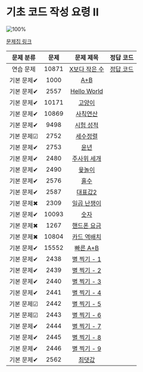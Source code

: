 # 기초 코드 작성 요령 II

![100%](https://progress-bar.dev/24/?scale=27&title=progress&width=500&color=babaca&suffix=/27)


[문제집 링크](https://www.acmicpc.net/workbook/view/7306)

| 문제 분류 | 문제 | 문제 제목 | 정답 코드 |
| :--: | :--: | :--: | :--: |
| 연습 문제 | 10871 | [X보다 작은 수](https://www.acmicpc.net/problem/10871) | [정답 코드](10871.cpp) |
| 기본 문제✔ | 1000 | [A+B](https://www.acmicpc.net/problem/1000) |
| 기본 문제✔ | 2557 | [Hello World](https://www.acmicpc.net/problem/2557) |
| 기본 문제✔ | 10171 | [고양이](https://www.acmicpc.net/problem/10171) |
| 기본 문제✔ | 10869 | [사칙연산](https://www.acmicpc.net/problem/10869) |
| 기본 문제✔ | 9498 | [시험 성적](https://www.acmicpc.net/problem/9498) |
| 기본 문제☑ | 2752 | [세수정렬](https://www.acmicpc.net/problem/2752) |
| 기본 문제✔ | 2753 | [윤년](https://www.acmicpc.net/problem/2753) |
| 기본 문제✔ | 2480 | [주사위 세개](https://www.acmicpc.net/problem/2480) |
| 기본 문제✔ | 2490 | [윷놀이](https://www.acmicpc.net/problem/2490) |
| 기본 문제✔ | 2576 | [홀수](https://www.acmicpc.net/problem/2576) |
| 기본 문제✔ | 2587 | [대표값2](https://www.acmicpc.net/problem/2587) |
| 기본 문제✖ | 2309 | [일곱 난쟁이](https://www.acmicpc.net/problem/2309) |
| 기본 문제✔ | 10093 | [숫자](https://www.acmicpc.net/problem/10093) |
| 기본 문제✖ | 1267 | [핸드폰 요금](https://www.acmicpc.net/problem/1267) |
| 기본 문제✖ | 10804 | [카드 역배치](https://www.acmicpc.net/problem/10804) |
| 기본 문제✔ | 15552 | [빠른 A+B](https://www.acmicpc.net/problem/15552) |
| 기본 문제✔ | 2438 | [별 찍기 - 1](https://www.acmicpc.net/problem/2438) | 
| 기본 문제✔ | 2439 | [별 찍기 - 2](https://www.acmicpc.net/problem/2439) |
| 기본 문제✔ | 2440 | [별 찍기 - 3](https://www.acmicpc.net/problem/2440) |
| 기본 문제✔ | 2441 | [별 찍기 - 4](https://www.acmicpc.net/problem/2441) |
| 기본 문제☑ | 2442 | [별 찍기 - 5](https://www.acmicpc.net/problem/2442) |
| 기본 문제☑ | 2443 | [별 찍기 - 6](https://www.acmicpc.net/problem/2443) |
| 기본 문제✔ | 2444 | [별 찍기 - 7](https://www.acmicpc.net/problem/2444) |
| 기본 문제✔ | 2445 | [별 찍기 - 8](https://www.acmicpc.net/problem/2445) |
| 기본 문제✔ | 2446 | [별 찍기 - 9](https://www.acmicpc.net/problem/2446) |
| 기본 문제✔ | 2562 | [최댓값](https://www.acmicpc.net/problem/2562) |